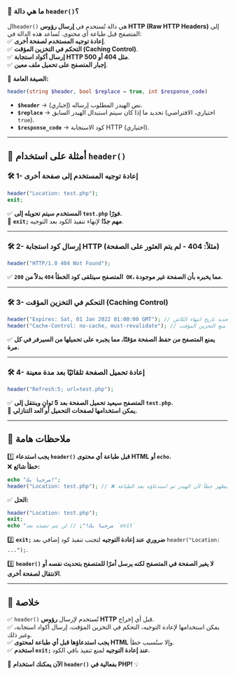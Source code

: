 ### **📌 ما هي دالة `header()`؟**

ال`header()` هي دالة تُستخدم في **إرسال رؤوس HTTP (Raw HTTP Headers)** إلى المتصفح قبل طباعة أي محتوى. تُساعد هذه الدالة في:  
✅ **إعادة توجيه المستخدم لصفحة أخرى**.  
✅ **التحكم في التخزين المؤقت (Caching Control)**.  
✅ **إرسال أكواد استجابة HTTP مثل 404 أو 500**.  
✅ **إجبار المتصفح على تحميل ملف معين**.

🔹 **الصيغة العامة:**

```php
header(string $header, bool $replace = true, int $response_code)
```

- **`$header`** → نص الهيدر المطلوب إرساله (إجباري).
- **`$replace`** → تحديد ما إذا كان سيتم استبدال الهيدر السابق (اختياري، الافتراضي `true`).
- **`$response_code`** → كود الاستجابة HTTP (اختياري).

---

## **🔹 أمثلة على استخدام `header()`**

### **🛠️ 1- إعادة توجيه المستخدم إلى صفحة أخرى**

```php
header("Location: test.php");
exit;
```

✅ **المستخدم سيتم تحويله إلى `test.php` فورًا.**  
🔹 **`exit;` مهم جدًا** لإنهاء تنفيذ الكود بعد التوجيه.

---

### **🛠️ 2- إرسال كود استجابة HTTP (مثلاً: 404 - لم يتم العثور على الصفحة)**

```php
header("HTTP/1.0 404 Not Found");
```

✅ **المتصفح سيتلقى كود الخطأ `404` بدلاً من `200 OK`، مما يخبره بأن الصفحة غير موجودة.**

---

### **🛠️ 3- التحكم في التخزين المؤقت (Caching Control)**

```php
header("Expires: Sat, 01 Jan 2022 01:00:00 GMT"); // تحديد تاريخ انتهاء الكاش
header("Cache-Control: no-cache, must-revalidate"); // منع التخزين المؤقت
```

✅ **يمنع المتصفح من حفظ الصفحة مؤقتًا، مما يجبره على تحميلها من السيرفر في كل مرة.**

---

### **🛠️ 4- إعادة تحميل الصفحة تلقائيًا بعد مدة معينة**

```php
header("Refresh:5; url=test.php");
```

✅ **المتصفح سيعيد تحميل الصفحة بعد 5 ثوانٍ وينتقل إلى `test.php`.**  
🚀 **يمكن استخدامها لصفحات التحميل أو العد التنازلي.**

---

## **📌 ملاحظات هامة**

1️⃣ **يجب استدعاء `header()` قبل طباعة أي محتوى HTML أو `echo`.**  
❌ **خطأ شائع:**

```php
echo "مرحبا بك!";
header("Location: test.php"); // ❌ سيظهر خطأ لأن الهيدر تم استدعاؤه بعد الطباعة
```

✅ **الحل:**

```php
header("Location: test.php");
exit;
echo "مرحبا بك!"; // لن يتم تنفيذه بعد `exit`
```

2️⃣ **`exit;` ضروري عند إعادة التوجيه** لتجنب تنفيذ كود إضافي بعد `header("Location: ...");`.

3️⃣ **`header()` لا يغير الصفحة في المتصفح لكنه يرسل أمرًا للمتصفح بتحديث نفسه أو الانتقال لصفحة أخرى**.

---

## **📌 خلاصة**

✅ `header()` تُستخدم لإرسال **رؤوس HTTP** قبل أي إخراج.  
✅ يمكن استخدامها لإعادة التوجيه، التحكم في التخزين المؤقت، إرسال أكواد استجابة، وغير ذلك.  
✅ **يجب استدعاؤها قبل أي طباعة لمحتوى HTML** وإلا ستُسبب خطأ.  
✅ **استخدم `exit;` عند إعادة التوجيه** لمنع تنفيذ باقي الكود.

🚀 **الآن يمكنك استخدام `header()` بفعالية في PHP!** 💡